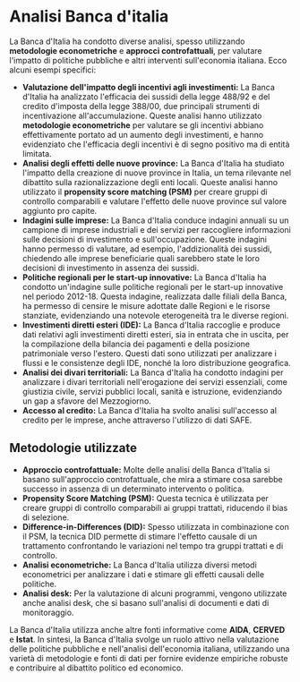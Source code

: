 # Analisi Banca d'italia


La Banca d'Italia ha condotto diverse analisi, spesso utilizzando **metodologie econometriche** e **approcci controfattuali**, per valutare l'impatto di politiche pubbliche e altri interventi sull'economia italiana. Ecco alcuni esempi specifici:

*   **Valutazione dell'impatto degli incentivi agli investimenti:** La Banca d'Italia ha analizzato l'efficacia dei sussidi della legge 488/92 e del credito d'imposta della legge 388/00, due principali strumenti di incentivazione all'accumulazione. Queste analisi hanno utilizzato **metodologie econometriche** per valutare se gli incentivi abbiano effettivamente portato ad un aumento degli investimenti, e hanno evidenziato che l'efficacia degli incentivi è di segno positivo ma di entità limitata.
*   **Analisi degli effetti delle nuove province:** La Banca d'Italia ha studiato l'impatto della creazione di nuove province in Italia, un tema rilevante nel dibattito sulla razionalizzazione degli enti locali. Queste analisi hanno utilizzato il **propensity score matching (PSM)** per creare gruppi di controllo comparabili e valutare l'effetto delle nuove province sul valore aggiunto pro capite.
*   **Indagini sulle imprese:** La Banca d'Italia conduce indagini annuali su un campione di imprese industriali e dei servizi per raccogliere informazioni sulle decisioni di investimento e sull'occupazione. Queste indagini hanno permesso di valutare, ad esempio, l'addizionalità dei sussidi, chiedendo alle imprese beneficiarie quali sarebbero state le loro decisioni di investimento in assenza dei sussidi.
*  **Politiche regionali per le start-up innovative:** La Banca d'Italia ha condotto un'indagine sulle politiche regionali per le start-up innovative nel periodo 2012-18. Questa indagine, realizzata dalle filiali della Banca, ha permesso di censire le misure adottate dalle Regioni e le risorse stanziate, evidenziando una notevole eterogeneità tra le diverse regioni.
*   **Investimenti diretti esteri (IDE):** La Banca d'Italia raccoglie e produce dati relativi agli investimenti diretti esteri, sia in entrata che in uscita, per la compilazione della bilancia dei pagamenti e della posizione patrimoniale verso l'estero. Questi dati sono utilizzati per analizzare i flussi e le consistenze degli IDE, nonché la loro distribuzione geografica.
*   **Analisi dei divari territoriali:** La Banca d'Italia ha condotto indagini per analizzare i divari territoriali nell'erogazione dei servizi essenziali, come giustizia civile, servizi pubblici locali, sanità e istruzione, evidenziando un gap a sfavore del Mezzogiorno.
*   **Accesso al credito:** La Banca d'Italia ha svolto analisi sull'accesso al credito per le imprese, anche attraverso l'utilizzo di dati SAFE.

## Metodologie utilizzate

*   **Approccio controfattuale:** Molte delle analisi della Banca d'Italia si basano sull'approccio controfattuale, che mira a stimare cosa sarebbe successo in assenza di un determinato intervento o politica.
*   **Propensity Score Matching (PSM):** Questa tecnica è utilizzata per creare gruppi di controllo comparabili ai gruppi trattati, riducendo il bias di selezione.
*   **Difference-in-Differences (DID):** Spesso utilizzata in combinazione con il PSM, la tecnica DID permette di stimare l'effetto causale di un trattamento confrontando le variazioni nel tempo tra gruppi trattati e di controllo.
*   **Analisi econometriche:** La Banca d'Italia utilizza diversi metodi econometrici per analizzare i dati e stimare gli effetti causali delle politiche.
*   **Analisi desk:** Per la valutazione di alcuni programmi, vengono utilizzate anche analisi desk, che si basano sull'analisi di documenti e dati di monitoraggio.

La Banca d'Italia utilizza anche altre fonti informative come **AIDA**, **CERVED** e **Istat**.
In sintesi, la Banca d'Italia svolge un ruolo attivo nella valutazione delle politiche pubbliche e nell'analisi dell'economia italiana, utilizzando una varietà di metodologie e fonti di dati per fornire evidenze empiriche robuste e contribuire al dibattito politico ed economico.

